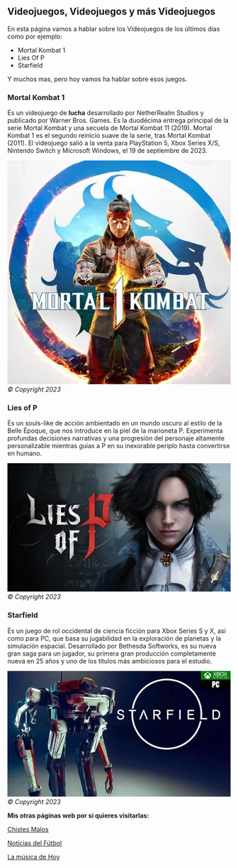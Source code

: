 ## Videojuegos, Videojuegos y más Videojuegos

En esta página vamos a hablar sobre los Videojuegos de los últimos dias como por ejemplo:

- Mortal Kombat 1  
- Lies Of P  
- Starfield  

Y muchos mas, pero hoy vamos ha hablar sobre esos juegos.

### Mortal Kombat 1  



És un videojuego de **lucha** desarrollado por NetherRealm Studios y publicado por Warner Bros. Games. Es la duodécima entrega principal de la serie Mortal Kombat y una secuela de Mortal Kombat 11 (2019). Mortal Kombat 1 es el segundo reinicio suave de la serie, tras Mortal Kombat (2011).​ El videojuego salió a la venta para PlayStation 5, Xbox Series X/S, Nintendo Switch y Microsoft Windows, el 19 de septiembre de 2023.

![Mortal Kombat 1](Mortal_Kombat_1.webp)  
*© Copyright 2023*  

### Lies of P

És un souls-like de acción ambientado en un mundo oscuro al estilo de la Belle Époque, que nos introduce en la piel de la marioneta P. Experimenta profundas decisiones narrativas y una progresión del personaje altamente personalizable mientras guías a P en su inexorable periplo hasta convertirse en humano.

![Lies Of P](LiesofP.jpg)  
*© Copyright 2023*  

### Starfield

És un juego de rol occidental de ciencia ficción para Xbox Series S y X, así como para PC, que basa su jugabilidad en la exploración de planetas y la simulación espacial. Desarrollado por Bethesda Softworks, es su nueva gran saga para un jugador, su primera gran producción completamente nueva en 25 años y uno de los títulos más ambiciosos para el estudio.


![Starfield](Starfield.jpg)  
*© Copyright 2023*  


**Mis otras páginas web por si quieres visitarlas:**  
  
[Chistes Malos](index.md)  

[Notícias del Fútbol](pag1.md)  

[La música de Hoy](pag2.md)  


